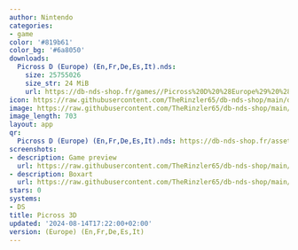 ```yaml
---
author: Nintendo
categories:
- game
color: '#819b61'
color_bg: '#6a8050'
downloads:
  Picross D (Europe) (En,Fr,De,Es,It).nds:
    size: 25755026
    size_str: 24 MiB
    url: https://db-nds-shop.fr/games//Picross%20D%20%28Europe%29%20%28En%2CFr%2CDe%2CEs%2CIt%29.zip
icon: https://raw.githubusercontent.com/TheRinzler65/db-nds-shop/main/docs/assets/images/icons/picross3d.png
image: https://raw.githubusercontent.com/TheRinzler65/db-nds-shop/main/docs/assets/images/icons/picross3d.png
image_length: 703
layout: app
qr:
  Picross D (Europe) (En,Fr,De,Es,It).nds: https://db-nds-shop.fr/assets/images/qr/picross-d-europe-enfrdeesit-nds.png
screenshots:
- description: Game preview
  url: https://raw.githubusercontent.com/TheRinzler65/db-nds-shop/main/docs/assets/images/screenshots/picross3d/picross3d.png
- description: Boxart
  url: https://raw.githubusercontent.com/TheRinzler65/db-nds-shop/main/docs/assets/images/boxart/Picross%20D%20(Europe)%20(En%2CFr%2CDe%2CEs%2CIt).nds.png
stars: 0
systems:
- DS
title: Picross 3D
updated: '2024-08-14T17:22:00+02:00'
version: (Europe) (En,Fr,De,Es,It)
---
```

